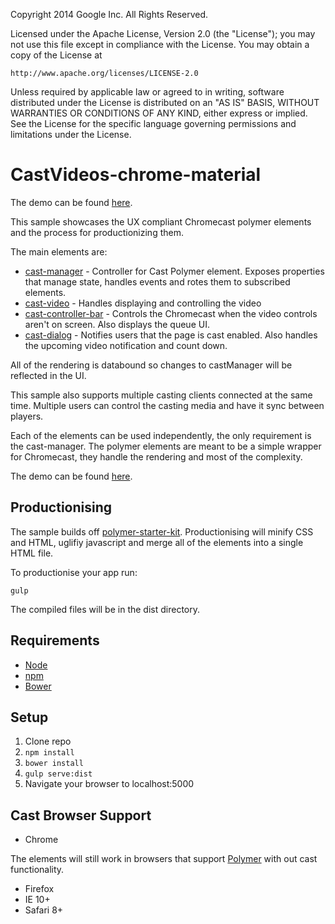 Copyright 2014 Google Inc. All Rights Reserved.

Licensed under the Apache License, Version 2.0 (the "License");
you may not use this file except in compliance with the License.
You may obtain a copy of the License at

    http://www.apache.org/licenses/LICENSE-2.0

Unless required by applicable law or agreed to in writing, software
distributed under the License is distributed on an "AS IS" BASIS,
WITHOUT WARRANTIES OR CONDITIONS OF ANY KIND, either express or implied.
See the License for the specific language governing permissions and
limitations under the License.

# CastVideos-chrome-material

The demo can be found [here](http://googlecast.github.io/CastVideos-chrome-material/).

This sample showcases the UX compliant Chromecast polymer elements and the process for productionizing them.

The main elements are:

* [cast-manager](https://github.com/googlecast/cast-manager-polymer) - Controller for Cast 
Polymer element.  Exposes properties that manage state, handles events and rotes them to 
subscribed elements.
* [cast-video](https://github.com/googlecast/cast-video-polymer) - Handles displaying and 
controlling the video
* [cast-controller-bar](https://github.com/googlecast/cast-controller-bar-polymer) - Controls the
 Chromecast when the video controls aren't on screen.  Also displays the queue UI.
* [cast-dialog](https://github.com/googlecast/cast-dialog-polymer) - Notifies users that the page
 is cast enabled.  Also handles the upcoming video notification and count down.
 
All of the rendering is databound so changes to castManager will be reflected 
in the UI.

This sample also supports multiple casting clients connected at the same time.  Multiple users can control the casting media and have it sync between players.

Each of the elements can be used independently, the only requirement is the cast-manager.
The polymer elements are meant to be a simple wrapper for Chromecast, they handle the rendering
and most of the complexity.

The demo can be found [here](http://googlecast.github.io/CastVideos-material-chrome/).

## Productionising

The sample builds off [polymer-starter-kit](https://github.com/PolymerElements/polymer-starter-kit/).
Productionising will minify CSS and HTML, uglifiy javascript and merge all of the elements into a single HTML file.

To productionise your app run:
    
    gulp
    
The compiled files will be in the dist directory.

## Requirements

* [Node](https://nodejs.org/en/)
* [npm](https://www.npmjs.com/)
* [Bower](http://bower.io/)

## Setup

1. Clone repo
2. `npm install`
3. `bower install`
4. `gulp serve:dist`
5. Navigate your browser to localhost:5000

## Cast Browser Support
* Chrome

The elements will still work in browsers that support [Polymer](https://www.polymer-project.org/1.0/resources/compatibility.html) with out cast functionality.
* Firefox
* IE 10+
* Safari 8+